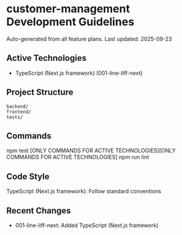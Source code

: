 # customer-management Development Guidelines

Auto-generated from all feature plans. Last updated: 2025-09-23

## Active Technologies
- TypeScript (Next.js framework) (001-line-liff-next)

## Project Structure
```
backend/
frontend/
tests/
```

## Commands
npm test [ONLY COMMANDS FOR ACTIVE TECHNOLOGIES][ONLY COMMANDS FOR ACTIVE TECHNOLOGIES] npm run lint

## Code Style
TypeScript (Next.js framework): Follow standard conventions

## Recent Changes
- 001-line-liff-next: Added TypeScript (Next.js framework)

<!-- MANUAL ADDITIONS START -->
<!-- MANUAL ADDITIONS END -->